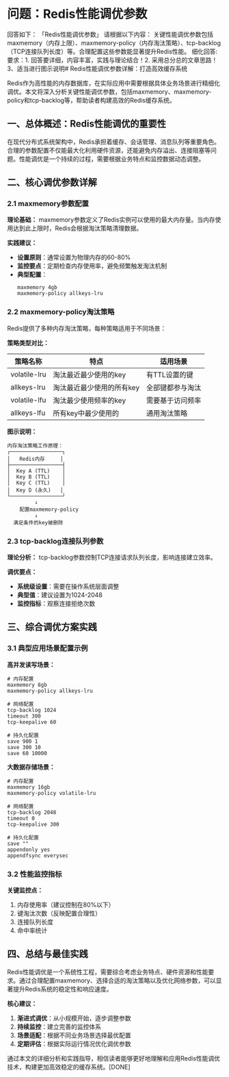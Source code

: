 # 问题：Redis性能调优参数
回答如下：
「Redis性能调优参数」 请根据以下内容：
关键性能调优参数包括maxmemory（内存上限）、maxmemory-policy（内存淘汰策略）、tcp-backlog（TCP连接队列长度）等。合理配置这些参数能显著提升Redis性能。
 细化回答: 
 要求：1. 回答要详细，内容丰富，实践与理论结合！2. 采用总分总的文章思路！3、适当进行图示说明# Redis性能调优参数详解：打造高效缓存系统

Redis作为高性能的内存数据库，在实际应用中需要根据具体业务场景进行精细化调优。本文将深入分析关键性能调优参数，包括maxmemory、maxmemory-policy和tcp-backlog等，帮助读者构建高效的Redis缓存系统。

## 一、总体概述：Redis性能调优的重要性

在现代分布式系统架构中，Redis承担着缓存、会话管理、消息队列等重要角色。合理的参数配置不仅能最大化利用硬件资源，还能避免内存溢出、连接阻塞等问题。性能调优是一个持续的过程，需要根据业务特点和监控数据动态调整。

## 二、核心调优参数详解

### 2.1 maxmemory参数配置

**理论基础：**
maxmemory参数定义了Redis实例可以使用的最大内存量。当内存使用达到此上限时，Redis会根据淘汰策略清理数据。

**实践建议：**
- **设置原则**：通常设置为物理内存的60-80%
- **监控要点**：定期检查内存使用率，避免频繁触发淘汰机制
- **典型配置**：
  ```
  maxmemory 4gb
  maxmemory-policy allkeys-lru
  ```

### 2.2 maxmemory-policy淘汰策略

Redis提供了多种内存淘汰策略，每种策略适用于不同场景：

**策略类型对比：**

| 策略名称 | 特点 | 适用场景 |
|---------|------|----------|
| volatile-lru | 淘汰最近最少使用的key | 有TTL设置的键 |
| allkeys-lru | 淘汰最近最少使用的所有key | 全部键都参与淘汰 |
| volatile-lfu | 淘汰最少使用频率的key | 需要基于访问频率 |
| allkeys-lfu | 所有key中最少使用的 | 通用淘汰策略 |

**图示说明：**
```
内存淘汰策略工作原理：
┌─────────────────┐
│   Redis内存     │
├─────────────────┤
│  Key A (TTL)    │
│  Key B (TTL)    │
│  Key C (TTL)    │
│  Key D (永久)   │
└─────────────────┘
         ↓
    配置maxmemory-policy
         ↓
  满足条件的key被删除
```

### 2.3 tcp-backlog连接队列参数

**理论分析：**
tcp-backlog参数控制TCP连接请求队列长度，影响连接建立效率。

**调优要点：**
- **系统级设置**：需要在操作系统层面调整
- **典型值**：建议设置为1024-2048
- **监控指标**：观察连接拒绝次数

## 三、综合调优方案实践

### 3.1 典型应用场景配置示例

**高并发读写场景：**
```
# 内存配置
maxmemory 8gb
maxmemory-policy allkeys-lru

# 网络配置
tcp-backlog 1024
timeout 300
tcp-keepalive 60

# 持久化配置
save 900 1
save 300 10
save 60 10000
```

**大数据存储场景：**
```
# 内存配置
maxmemory 16gb
maxmemory-policy volatile-lru

# 网络配置
tcp-backlog 2048
timeout 0
tcp-keepalive 300

# 持久化配置
save ""
appendonly yes
appendfsync everysec
```

### 3.2 性能监控指标

**关键监控点：**
1. 内存使用率（建议控制在80%以下）
2. 键淘汰次数（反映配置合理性）
3. 连接队列长度
4. 命中率统计

## 四、总结与最佳实践

Redis性能调优是一个系统性工程，需要综合考虑业务特点、硬件资源和性能要求。通过合理配置maxmemory、选择合适的淘汰策略以及优化网络参数，可以显著提升Redis系统的稳定性和响应速度。

**核心建议：**
1. **渐进式调优**：从小规模开始，逐步调整参数
2. **持续监控**：建立完善的监控体系
3. **场景适配**：根据不同业务场景选择最优配置
4. **定期评估**：根据实际运行情况优化调优参数

通过本文的详细分析和实践指导，相信读者能够更好地理解和应用Redis性能调优技术，构建更加高效稳定的缓存系统。[DONE]